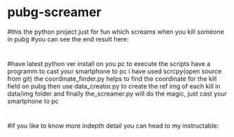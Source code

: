# pubg-screamer

#this the python project just for fun which screams when you kill someone in pubg
#you can see the end result here:  <youtube link>
#
#have latest python ver install on you pc to execute the scripts have a programm to cast your smartphone to pc i have used scrcpy(open source from git)
the coordinate_finder.py helps to find the coordinate for the kill field on pubg
then use data_creator.py to create the ref img of each kill in data/img folder
and finally the_screamer.py will do the magic, just cast your smartphone to pc
#
#
#if you like to know more indepth detail you can head to my instructable:  <instructable link>
